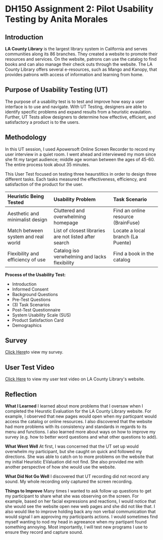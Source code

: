 # DH150 Assignment 2: Pilot Usability Testing by Anita Morales
## Introduction

**LA County Library** is the largest library system in California and serves communities along its 86 branches. They created a website to promote their resources and services. On the website, patrons can use the catalog to find books and can also manage their check outs through the website. The LA County Library offers several e-resources, such as Mango and Kanopy, that provides patrons with access of information and learning from home. 

## Purpose of Usability Testing (UT)
The purpose of a usability test is to test and improve how easy a user interface is to use and navigate. With UT Testing, designers are able to identify specific problems and expand results from a heuristic evaulation. Further, UT Tests allow designers to determine how effective, efficient, and satisfactory a product is to the users. 

## Methodology

In this UT session, I used Apowersoft Online Screen Recorder to record my user interview in a quiet room. I went ahead and interviewed my mom since she fit my target audience; middle age woman between the ages of 45-60. The entire process took about 35 minutes. 

This User Test focused on testing three heaurstitics in order to design three different tasks. Each tasks measured the effectiveness, efficiency, and satisfaction of the product for the user. 

Heuristic Being Tested | Usability Problem  | Task Scenario  |
:--- | :--- | :--- |
Aesthetic and minimalist design | Cluttered and overwhelming homepage | Find an online resource (BrainFuse)  | 
Match between system and real world   | List of closest libraries are not listed after search | Locate a local branch (La Puente) |
Flexibility and efficiency of use | Catalog iso verwhelming and lacks flexibility  | Find a book in the catalog |

**Process of the Usability Test:**
* Introduction
* Informed Consent
* Background Questions
* Pre-Test Questions
* (3) Task Scenarios 
* Post-Test Questionnaire
* System Usability Scale (SUS)
* Product Satisfaction Card
* Demographics

## Survey
[Click Here](https://forms.gle/JzhPP3wR5YSbULT49)to view my survey.

## User Test Video 

[Click Here](https://drive.google.com/drive/folders/1Pa_Ugyt9HDDarhzB9AAgAMsOLGvabyxO?usp=sharing) to view my user test video on LA County Library's website.


## Reflection

**What I Learned**
I learned about more problems that I oversaw when I completed the Heurstic Evaluation for the LA County Library website. For example, I observed that new pages would open when my particpant would access the catalog or online resources. I also discovered that the website had more problems with its consistency and standards in regards to its menu and functions. I also learned more about ways on how to improve my survey (e.g. how to better word questions and what other questions to add).

**What Went Well**
At first, I was concerned that the UT set up would overwhelm my participant, but she caught on quick and followed my directions. She was able to catch on to more problems on the website that my initial Heuristic EValuation did not find. She also provided me with another perspective of how she would use the website. 

**What Did Not Go Well**
I discovered that UT recording did not record any sound. My whole recording only captured the screen recording. 

**Things to Improve**
Many times I wanted to ask follow up questions to get my participant to share what she was observing on the screen. For example, based on her facial expressions and reactions, I would notice that she would see the website open new web pages and she did not like that. I also would like to improve holding back any non verbal communication that would signal I am approving my participants actions. I would sometimes find myself wanting to nod my head in agreeance when my partipant found something annoying. Most importantly, I will test new programs I use to ensure they record and capture sound.
